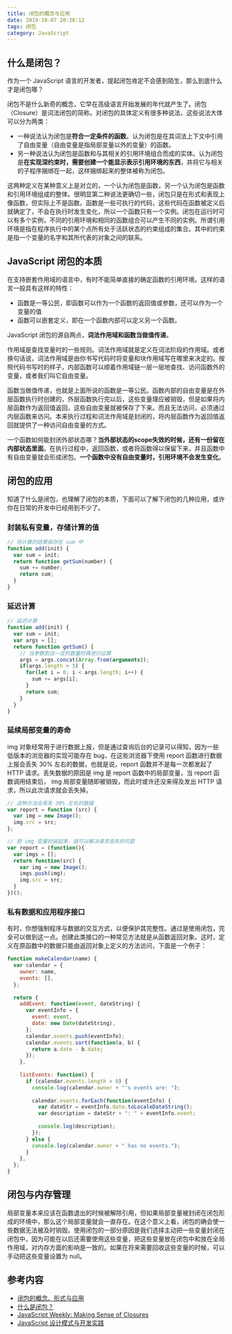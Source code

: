 ```yaml
---
title: 闭包的概念与应用
date: 2019-10-07 20:28:12
tags: 闭包
category: JavaScript
---
```


## 什么是闭包？

作为一个 JavaScript 语言的开发者，提起闭包肯定不会感到陌生，那么到底什么才是闭包哪？

闭包不是什么新奇的概念，它早在高级语言开始发展的年代就产生了。闭包（Closure）是词法闭包的简称。对闭包的具体定义有很多种说法，这些说法大体可以分为两类：
+ 一种说法认为闭包是**符合一定条件的函数**。认为闭包是在其词法上下文中引用了自由变量（自由变量是指局部变量以外的变量）的函数。
+ 另一种说法认为闭包是函数和与其相关的引用环境组合而成的实体。认为闭包是**在实现深约束时，需要创建一个能显示表示引用环境的东西**，并将它与相关的子程序捆绑在一起，这样捆绑起来的整体被称为闭包。

这两种定义在某种意义上是对立的，一个认为闭包是函数，另一个认为闭包是函数和引用环境组成的整体。很明显第二种说法更确切一些，闭包只是在形式和表现上像函数，但实际上不是函数。函数是一些可执行的代码，这些代码在函数被定义后就确定了，不会在执行时发生变化，所以一个函数只有一个实例。闭包在运行时可以有多个实例，不同的引用环境和相同的函数组合可以产生不同的实例。所谓引用环境是指在程序执行中的某个点所有处于活跃状态的约束组成的集合。其中的约束是指一个变量的名字和其所代表的对象之间的联系。

## JavaScript 闭包的本质

在支持嵌套作用域的语言中，有时不能简单直接的确定函数的引用环境。这样的语言一般具有这样的特性：
+ 函数是一等公民，即函数可以作为一个函数的返回值或参数，还可以作为一个变量的值
+ 函数可以嵌套定义，即在一个函数内部可以定义另一个函数。

JavaScript 闭包的源自两点，**词法作用域和函数当做值传递**。

作用域是查找变量时的一些规则。词法作用域就是定义在词法阶段的作用域。或者换句话说，词法作用域是由你书写代码时将变量和块作用域写在哪里来决定的。按照代码书写时的样子，内部函数可以顺着作用域链一层一层地查找、访问函数外的变量，或者我们叫它自由变量。

函数当做值传递，也就是上面所说的函数是一等公民。函数内部的自由变量是在外层函数执行时创建的，外层函数执行完以后，这些变量理应被销毁，但是如果将内层函数作为返回值返回，这些自由变量就被保存了下来。而且无法访问，必须通过内层函数来访问。本来执行过程和词法作用域是封闭的，将内层函数作为返回值返回就提供了一种访问自由变量的方式。

一个函数如何能封闭外部状态哪？**当外部状态的scope失效的时候，还有一份留在内部状态里面**。在执行过程中，返回函数，或者将函数得以保留下来，并且函数中有自由变量就会形成闭包。**一个函数中没有自由变量时，引用环境不会发生变化**。

## 闭包的应用

知道了什么是闭包，也理解了闭包的本质，下面可以了解下闭包的几种应用，或许你在日常的开发中已经用到不少了。

### 封装私有变量，存储计算的值

```javascript
// 将计算的结果保存在 sum 中
function add(init) {
  var sum = init;
  return function getSum(number) {
    sum += number;
    return sum;
  }
}
```
### 延迟计算

```javascript
// 延迟计算
function add(init) {
  var sum = init;
  var args = [];
  return function getSum() {
    // 当参数到达一定的数量时再进行运算
    args = args.concat(Array.from(arguments));
    if(args.length > 5) {
      for(let i = 0; i < args.length; i++) {
        sum += args[i];
      }
      return sum;
    }
  }
}
```

### 延续局部变量的寿命

img 对象经常用于进行数据上报，但是通过查询后台的记录可以得知，因为一些低版本的浏览器的实现可能存在 bug，在这些浏览器下使用 report 函数进行数据上报会丢失 30% 左右的数据，也就是说，report 函数并不是每一次都发起了 HTTP 请求。丢失数据的原因是 img 是 report 函数中的局部变量，当 report 函数调用结束后， img 局部变量随即被销毁，而此时或许还没来得及发出 HTTP 请求，所以此次请求就会丢失掉。

```javascript
// 这种方法会丢失 30% 左右的数据
var report = function (src) {
  var img = new Image();
  img.src = src;
};

// 把 img 变量封装起来，就可以解决请求丢失的问题
var report = (function(){
  var imgs = [];
  return function(src) {
    var img = new Image();
    imgs.push(img);
    img.src = src;
  }
})();
```

### 私有数据和应用程序接口

有时，你想强制程序与数据的交互方式，以便保护其完整性。通过是使用闭包，完全可以做到这一点。创建此类接口的一种常见方法就是从函数返回对象。这时，定义在原函数中的数据只能由返回对象上定义的方法访问，下面是一个例子：
```javascript
function makeCalendar(name) {
  var calendar = {
    owner: name,
    events: [],
  };
  
  return {
    addEvent: function(event, dateString) {
      var eventInfo = {
        event: event,
        date: new Date(dateString),
      };
      calendar.events.push(eventInfo);
      calendar.events.sort(function(a, b) {
        return a.date - b.date;
      });
    },
    
    listEvents: function() {
      if (calendar.events.length > 0) {
        console.log(calendar.owner + "'s events are: ");
        
        calendar.events.forEach(function(eventInfo) {
          var dateStr = eventInfo.date.toLocaleDateString();
          var description = dateStr + ": " + eventInfo.event;
          
          console.log(description);
        });
      } else {
        console.log(calendar.owner + " has no events.");
      }
    },
  };
}
```

## 闭包与内存管理

局部变量本来应该在函数退出的时候被解除引用，但如果局部变量被封闭在闭包形成的环境中，那么这个局部变量就会一直存在。在这个意义上看，闭包的确会使一些数据无法被及时销毁。使用闭包的一部分原因是我们选择主动把一些变量封闭在闭包中，因为可能在以后还需要使用这些变量，把这些变量放在闭包中和放在全局作用域，对内存方面的影响是一致的。如果在将来需要回收这些变量的时候，可以手动把这些变量设置为 null。

## 参考内容

- [闭包的概念、形式与应用](https://www.ibm.com/developerworks/cn/linux/l-cn-closure/#artrelatedtopics)
- [什么是闭包？](https://www.zhihu.com/question/34210214)
- [JavaScript Weekly: Making Sense of Closures](https://medium.com/launch-school/javascript-weekly-making-sense-of-closures-daa2e0b56f88)
- [JavaScript 设计模式与开发实践](https://book.douban.com/subject/26382780/)